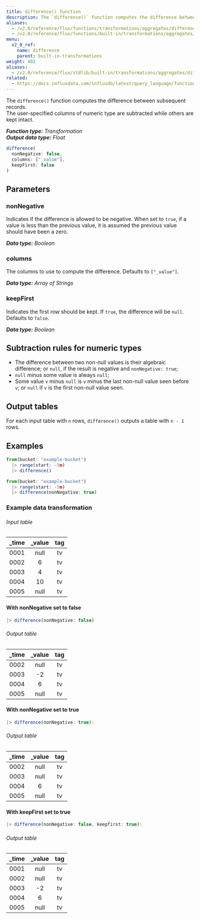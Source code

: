 ```yaml
---
title: difference() function
description: The `difference()` function computes the difference between subsequent non-null records.
aliases:
  - /v2.0/reference/flux/functions/transformations/aggregates/difference
  - /v2.0/reference/flux/functions/built-in/transformations/aggregates/difference/
menu:
  v2_0_ref:
    name: difference
    parent: built-in-transformations
weight: 402
aliases:
  - /v2.0/reference/flux/stdlib/built-in/transformations/aggregates/difference
related:
  - https://docs.influxdata.com/influxdb/latest/query_language/functions/#difference, InfluxQL – DIFFERENCE()
---
```


The `difference()` function computes the difference between subsequent records.  
The user-specified columns of numeric type are subtracted while others are kept intact.

_**Function type:** Transformation_  
_**Output data type:** Float_

```js
difference(
  nonNegative: false,
  columns: ["_value"],
  keepFirst: false
)
```

## Parameters

### nonNegative
Indicates if the difference is allowed to be negative.
When set to `true`, if a value is less than the previous value, it is assumed the previous value should have been a zero.

_**Data type:** Boolean_

### columns
The columns to use to compute the difference.
Defaults to `["_value"]`.

_**Data type:** Array of Strings_

### keepFirst
Indicates the first row should be kept.
If `true`, the difference will be `null`.
Defaults to `false`.

_**Data type:** Boolean_

## Subtraction rules for numeric types
- The difference between two non-null values is their algebraic difference;
  or `null`, if the result is negative and `nonNegative: true`;
- `null` minus some value is always `null`;
- Some value `v` minus `null` is `v` minus the last non-null value seen before `v`;
  or `null` if `v` is the first non-null value seen.

## Output tables
For each input table with `n` rows, `difference()` outputs a table with `n - 1` rows.

## Examples

```js
from(bucket: "example-bucket")
  |> range(start: -5m)
  |> difference()
```
```js
from(bucket: "example-bucket")
  |> range(start: -5m)
  |> difference(nonNegative: true)
```

### Example data transformation

###### Input table
| _time | _value | tag |
|:-----:|:------:|:---:|
| 0001  | null   | tv  |
| 0002  | 6      | tv  |
| 0003  | 4      | tv  |
| 0004  | 10     | tv  |
| 0005  | null   | tv  |

#### With nonNegative set to false
```js
|> difference(nonNegative: false)
```
###### Output table
| _time | _value | tag |
|:-----:|:------:|:---:|
| 0002  | null   | tv  |
| 0003  | -2     | tv  |
| 0004  | 6      | tv  |
| 0005  | null   | tv  |

#### With nonNegative set to true
```js
|> difference(nonNegative: true):
```
###### Output table
| _time | _value | tag |
|:-----:|:------:|:---:|
| 0002  | null   | tv  |
| 0003  | null   | tv  |
| 0004  | 6      | tv  |
| 0005  | null   | tv  |


#### With keepFirst set to true
```js
|> difference(nonNegative: false, keepfirst: true):
```
###### Output table
| _time | _value | tag |
|:-----:|:------:|:---:|
| 0001  | null   | tv  |
| 0002  | null   | tv  |
| 0003  | -2     | tv  |
| 0004  | 6      | tv  |
| 0005  | null   | tv  |
